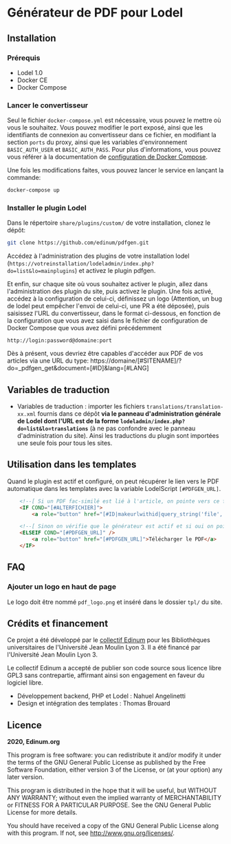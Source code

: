 # Générateur de PDF pour Lodel

## Installation

### Prérequis

 * Lodel 1.0
 * Docker CE
 * Docker Compose

### Lancer le convertisseur

Seul le fichier `docker-compose.yml` est nécessaire, vous pouvez le mettre où vous le souhaitez.
Vous pouvez modifier le port exposé, ainsi que les identifiants de connexion au convertisseur dans ce fichier, en modifiant la section `ports` du proxy, ainsi que les variables d'environnement `BASIC_AUTH_USER` et `BASIC_AUTH_PASS`.
Pour plus d'informations, vous pouvez vous référer à la documentation de [configuration de Docker Compose](https://docs.docker.com/compose/compose-file/).

Une fois les modifications faites, vous pouvez lancer le service en lançant la commande:
```bash
docker-compose up
```

### Installer le plugin Lodel

Dans le répertoire `share/plugins/custom/` de votre installation, clonez le dépôt:

```bash
git clone https://github.com/edinum/pdfgen.git
```

Accédez à l'administration des plugins de votre installation lodel (`https://votreinstallation/lodeladmin/index.php?do=list&lo=mainplugins`) et activez le plugin pdfgen.

Et enfin, sur chaque site où vous souhaitez activer le plugin, allez dans l'administration des plugin du site, puis activez le plugin.
Une fois activé, accédez à la configuration de celui-ci, définissez un logo (Attention, un bug de lodel peut empêcher l'envoi de celui-ci, une PR a été déposée), puis saisissez l'URL du convertisseur, dans le format ci-dessous, en fonction de la configuration que vous avez saisi dans le fichier de configuration de Docker Compose que vous avez défini précédemment
```
http://login:password@domaine:port
```

Dès à présent, vous devriez être capables d'accéder aux PDF de vos articles via une URL du type:
https://domaine/[#SITENAME]/?do=_pdfgen_get&document=[#ID]&lang=[#LANG]

## Variables de traduction

* Variables de traduction : importer les fichiers `translations/translation-xx.xml` fournis dans ce dépôt **via le panneau d'administration générale de Lodel dont l'URL est de la forme `lodeladmin/index.php?do=list&lo=translations`** (à ne pas confondre avec le panneau d'administration du site). Ainsi les traductions du plugin sont importées une seule fois pour tous les sites.

## Utilisation dans les templates

Quand le plugin est actif et configuré, on peut récupérer le lien vers le PDF automatique dans les templates avec la variable LodelScript `[#PDFGEN_URL]`.

```html
	<!--[ Si un PDF fac-similé est lié à l'article, on pointe vers ce fichier ]-->
	<IF COND="[#ALTERFICHIER]">
		<a role="button" href="[#ID|makeurlwithid|query_string('file', '1')]">Télécharger le PDF</a>

	<!--[ Sinon on vérifie que le générateur est actif et si oui on pointe vers le PDF automatique ]-->
	<ELSEIF COND="[#PDFGEN_URL]" />
		<a role="button" href="[#PDFGEN_URL]">Télécharger le PDF</a>
	</IF>
```

## FAQ

### Ajouter un logo en haut de page

Le logo doit être nommé `pdf_logo.png` et inséré dans le dossier `tpl/` du site.

## Crédits et financement

Ce projet a été développé par le [collectif Edinum](https://edinum.org) pour les Bibliothèques universitaires de l'Université Jean Moulin Lyon 3. Il a été financé par l'Université Jean Moulin Lyon 3. 

Le collectif Edinum a accepté de publier son code source sous licence libre GPL3 sans contrepartie, affirmant ainsi son engagement en faveur du logiciel libre.

* Développement backend, PHP et Lodel : Nahuel Angelinetti
* Design et intégration des templates : Thomas Brouard

## Licence

**2020, Edinum.org**

This program is free software: you can redistribute it and/or modify it under the terms of the GNU General Public License as published by the Free Software Foundation, either version 3 of the License, or (at your option) any later version.

This program is distributed in the hope that it will be useful, but WITHOUT ANY WARRANTY; without even the implied warranty of MERCHANTABILITY or FITNESS FOR A PARTICULAR PURPOSE. See the GNU General Public License for more details.

You should have received a copy of the GNU General Public License along with this program. If not, see http://www.gnu.org/licenses/.